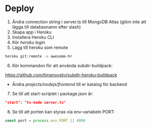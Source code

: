 # Deploy

1. Ändra connection string i server.ts till MongoDB Atlas (glöm inte att lägga till databasnamn efter slash)
2. Skapa app i Heroku
3. Installera Heroku CLI
4. Kör *heroku login*
5. Lägg till heroku som remote

```sh
heroku git:remote -a awesome-hr
```

6. Kör kommandon för att använda subdir-buildpack:

https://github.com/timanovsky/subdir-heroku-buildpack

- Ändra *projects/nodejs/frontend* till er katalog för backend

7. Se till att start-scriptet i package.json är:

```json
"start": "ts-node server.ts"
```

8. Se till att porten kan styras via env-variabeln PORT:

```js
const port = process.env.PORT || 4000
```